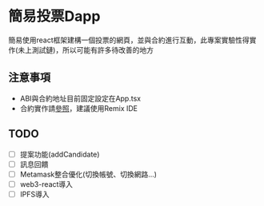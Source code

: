 # 簡易投票Dapp

簡易使用react框架建構一個投票的網頁，並與合約進行互動，此專案實驗性得實作(未上測試鏈)，所以可能有許多待改善的地方

## 注意事項

- ABI與合約地址目前固定設定在App.tsx
- 合約實作請[參照](https://github.com/Slipromise/election-contract)，建議使用Remix IDE

## TODO

- [ ] 提案功能(addCandidate)
- [ ] 訊息回饋
- [ ] Metamask整合優化(切換帳號、切換網路...)
- [ ] web3-react導入
- [ ] IPFS導入
